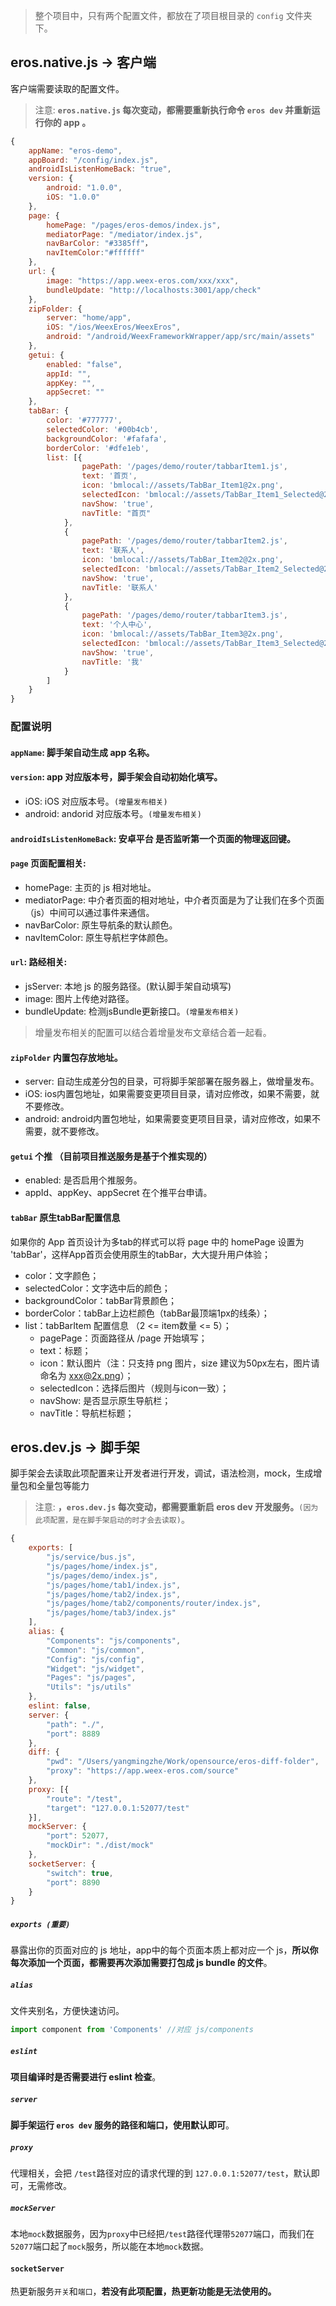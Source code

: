 

> 整个项目中，只有两个配置文件，都放在了项目根目录的 `config` 文件夹下。

## eros.native.js -> 客户端

客户端需要读取的配置文件。

> 注意:  **`eros.native.js` 每次变动，都需要重新执行命令 `eros dev` 并重新运行你的 app 。**

```javascript
{
    appName: "eros-demo",
    appBoard: "/config/index.js",
    androidIsListenHomeBack: "true",
    version: {
        android: "1.0.0",
        iOS: "1.0.0"
    },
    page: {
        homePage: "/pages/eros-demos/index.js",
        mediatorPage: "/mediator/index.js",
        navBarColor: "#3385ff"，
        navItemColor:"#ffffff"
    },
    url: {
        image: "https://app.weex-eros.com/xxx/xxx",
        bundleUpdate: "http://localhosts:3001/app/check"
    },
    zipFolder: {
        server: "home/app",
        iOS: "/ios/WeexEros/WeexEros",
        android: "/android/WeexFrameworkWrapper/app/src/main/assets"
    },
    getui: {
        enabled: "false",
        appId: "",
        appKey: "",
        appSecret: ""
    },
    tabBar: {
        color: '#777777',
        selectedColor: '#00b4cb',
        backgroundColor: '#fafafa',
        borderColor: '#dfe1eb',
        list: [{
                pagePath: '/pages/demo/router/tabbarItem1.js',
                text: '首页',
                icon: 'bmlocal://assets/TabBar_Item1@2x.png',
                selectedIcon: 'bmlocal://assets/TabBar_Item1_Selected@2x.png',
                navShow: 'true',
                navTitle: "首页"
            },
            {
                pagePath: '/pages/demo/router/tabbarItem2.js',
                text: '联系人',
                icon: 'bmlocal://assets/TabBar_Item2@2x.png',
                selectedIcon: 'bmlocal://assets/TabBar_Item2_Selected@2x.png',
                navShow: 'true',
                navTitle: '联系人'
            },
            {
                pagePath: '/pages/demo/router/tabbarItem3.js',
                text: '个人中心',
                icon: 'bmlocal://assets/TabBar_Item3@2x.png',
                selectedIcon: 'bmlocal://assets/TabBar_Item3_Selected@2x.png',
                navShow: 'true',
                navTitle: '我'
            }
        ]
    }
}
```
### 配置说明

#### **`appName`**: 脚手架自动生成 app 名称。

#### **`version`**: app 对应版本号，脚手架会自动初始化填写。
* iOS: iOS 对应版本号。`(增量发布相关)`
* android: andorid 对应版本号。`(增量发布相关)`

#### **`androidIsListenHomeBack`**: 安卓平台 是否监听第一个页面的物理返回键。

#### **`page`** 页面配置相关: 
* homePage: 主页的 js 相对地址。
* mediatorPage: 中介者页面的相对地址，中介者页面是为了让我们在多个页面（js）中间可以通过事件来通信。
* navBarColor: 原生导航条的默认颜色。
* navItemColor:  原生导航栏字体颜色。

#### **`url`**: 路经相关: 
* jsServer: 本地 js 的服务路径。(默认脚手架自动填写)
* image: 图片上传绝对路径。
* bundleUpdate: 检测jsBundle更新接口。`(增量发布相关)`
> 增量发布相关的配置可以结合着增量发布文章结合着一起看。

#### **`zipFolder`** 内置包存放地址。
* server: 自动生成差分包的目录，可将脚手架部署在服务器上，做增量发布。
* iOS: ios内置包地址，如果需要变更项目目录，请对应修改，如果不需要，就不要修改。
* android: android内置包地址，如果需要变更项目目录，请对应修改，如果不需要，就不要修改。

#### **`getui`** 个推 （目前项目推送服务是基于个推实现的）
* enabled: 是否启用个推服务。
* appId、appKey、appSecret 在个推平台申请。

#### **`tabBar`** 原生tabBar配置信息
如果你的 App 首页设计为多tab的样式可以将 page 中的 homePage 设置为 'tabBar'，这样App首页会使用原生的tabBar，大大提升用户体验；
* color：文字颜色；
* selectedColor：文字选中后的颜色；
* backgroundColor：tabBar背景颜色；
* borderColor：tabBar上边栏颜色（tabBar最顶端1px的线条）；
* list：tabBarItem 配置信息 （2 <= item数量 <= 5）；
	*  pagePage：页面路径从 /page 开始填写；
	*  text：标题；
	*  icon：默认图片（注：只支持 png 图片，size 建议为50px左右，图片请命名为 xxx@2x.png）；
	*  selectedIcon：选择后图片（规则与icon一致）；
	*  navShow: 是否显示原生导航栏；
	*  navTitle：导航栏标题；

## eros.dev.js -> 脚手架

脚手架会去读取此项配置来让开发者进行开发，调试，语法检测，mock，生成增量包和全量包等能力

> 注意: **，`eros.dev.js` 每次变动，都需要重新启 eros dev 开发服务。**`(因为此项配置，是在脚手架启动的时才会去读取)`。

```javascript
{
    exports: [
        "js/service/bus.js",
        "js/pages/home/index.js",
        "js/pages/demo/index.js",
        "js/pages/home/tab1/index.js",
        "js/pages/home/tab2/index.js",
        "js/pages/home/tab2/components/router/index.js",
        "js/pages/home/tab3/index.js"
    ],
    alias: {
        "Components": "js/components",
        "Common": "js/common",
        "Config": "js/config",
        "Widget": "js/widget",
        "Pages": "js/pages",
        "Utils": "js/utils"
    },
    eslint: false,
    server: { 
        "path": "./", 
        "port": 8889 
    },
    diff: {
        "pwd": "/Users/yangmingzhe/Work/opensource/eros-diff-folder",
        "proxy": "https://app.weex-eros.com/source"
    },
    proxy: [{ 
        "route": "/test", 
        "target": "127.0.0.1:52077/test" 
    }],
    mockServer: { 
        "port": 52077, 
        "mockDir": "./dist/mock" 
    },
    socketServer: {
        "switch": true,
        "port": 8890
    }
}
```

##### **`exports (重要)`** 
暴露出你的页面对应的 js 地址，app中的每个页面本质上都对应一个 js，**所以你每次添加一个页面，都需要再次添加需要打包成 js bundle 的文件**。

##### **`alias`**
文件夹别名，方便快速访问。

```js
import component from 'Components' //对应 js/components
```
##### **`eslint`**
**项目编译时是否需要进行 eslint 检查**。

##### **`server`**
**脚手架运行 `eros dev` 服务的路径和端口，使用默认即可**。

##### **`proxy`**
代理相关，会把 `/test`路径对应的请求代理的到 `127.0.0.1:52077/test`，默认即可，无需修改。

##### **`mockServer`**
本地`mock`数据服务，因为`proxy`中已经把`/test`路径代理带`52077`端口，而我们在`52077`端口起了`mock`服务，所以能在本地`mock`数据。

#### **`socketServer`**
热更新服务`开关`和`端口`，**若没有此项配置，热更新功能是无法使用的。**



